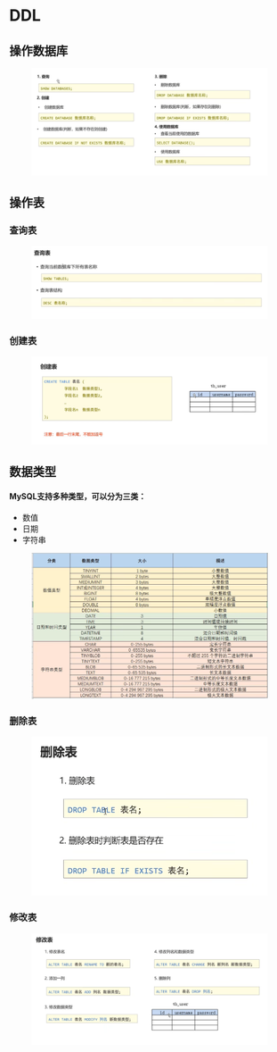 # DDL

## 操作数据库

<figure><img src="../.gitbook/assets/image (2).png" alt=""><figcaption></figcaption></figure>

## 操作表

### 查询表

<figure><img src="../.gitbook/assets/image (5).png" alt=""><figcaption></figcaption></figure>

### 创建表

<figure><img src="../.gitbook/assets/image.png" alt=""><figcaption></figcaption></figure>

## 数据类型

#### MySQL支持多种类型，可以分为三类：

* 数值
* 日期
* 字符串

<figure><img src="../.gitbook/assets/image (1).png" alt=""><figcaption></figcaption></figure>

### 删除表

<figure><img src="../.gitbook/assets/image (4).png" alt=""><figcaption></figcaption></figure>

### 修改表

<figure><img src="../.gitbook/assets/image (6).png" alt=""><figcaption></figcaption></figure>
